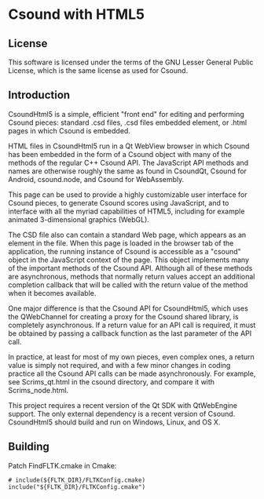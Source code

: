 # Csound with HTML5

## License

This software is licensed under the terms of the GNU Lesser General Public
License, which is the same license as used for Csound.

## Introduction

CsoundHtml5 is a simple, efficient "front end" for editing and performing 
Csound pieces: standard .csd files, .csd files embedded <html> element, or 
.html pages in which Csound is embedded.

HTML files in CsoundHtml5 run in a Qt WebView browser in which Csound has 
been embedded in the form of a Csound object with many of the methods of the 
regular C++ Csound API. The JavaScript API methods and names are otherwise 
roughly the same as found in CsoundQt, Csound for Android, csound.node, and 
Csound for WebAssembly.

This page can be used to provide a highly customizable user interface for 
Csound pieces, to generate Csound scores using JavaScript, and to interface 
with all the myriad capabilities of HTML5, including for example animated 
3-dimensional graphics (WebGL). 

The CSD file also can contain a standard Web page, which appears as an <html>
element in the file. When this page is loaded in the browser tab of the
application, the running instance of Csound is accessible as a "csound"
object in the JavaScript context of the page. This object implements many of
the important methods of the Csound API. Although all of these methods are
asynchronous, methods that normally return values accept an additional
completion callback that will be called with the return value of the method
when it becomes available.

One major difference is that the Csound API for CsoundHtml5, which uses the 
QWebChannel for creating a proxy for the Csound shared library, is completely 
asynchronous. If a return value for an API call is required, it must be 
obtained by passing a callback function as the last parameter of the API call.

In practice, at least for most of my own pieces, even complex ones, a return 
value is simply not required, and with a few minor changes in coding practice 
all the Csound API calls can be made asynchronously. For example, see 
Scrims_qt.html in the csound directory, and compare it with Scrims_node.html. 

This project requires a recent version of the Qt SDK with QtWebEngine support.
The only external dependency is a recent version of Csound. CsoundHtml5 should
build and run on Windows, Linux, and OS X.

## Building 

Patch FindFLTK.cmake in Cmake:

    # include(${FLTK_DIR}/FLTKConfig.cmake)
    include("${FLTK_DIR}/FLTKConfig.cmake")

